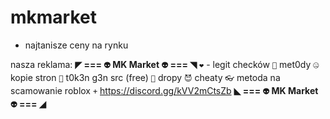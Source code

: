 # mkmarket
* najtanisze ceny na rynku

nasza reklama:
**◤ === `👽` MK Market `👽` === ◥**
`❤️` - legit checków
`🤩` met0dy
`🤐` kopie stron
`👾` t0k3n g3n src (free)
`🤑` dropy
`😈` cheaty
`👓` metoda na scamowanie roblox
`+` https://discord.gg/kVV2mCtsZb
**◣ === `👽` MK Market `👽` === ◢**
